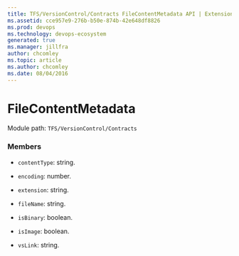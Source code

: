 ```yaml
---
title: TFS/VersionControl/Contracts FileContentMetadata API | Extensions for Azure DevOps Services
ms.assetid: cce957e9-276b-b50e-874b-42e648df8826
ms.prod: devops
ms.technology: devops-ecosystem
generated: true
ms.manager: jillfra
author: chcomley
ms.topic: article
ms.author: chcomley
ms.date: 08/04/2016
---
```


# FileContentMetadata

Module path: `TFS/VersionControl/Contracts`


### Members

* `contentType`: string. 

* `encoding`: number. 

* `extension`: string. 

* `fileName`: string. 

* `isBinary`: boolean. 

* `isImage`: boolean. 

* `vsLink`: string. 

